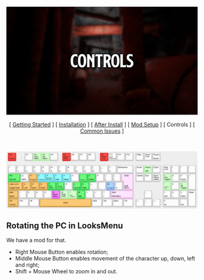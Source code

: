 ![Controls](img/headers/Controls.png)

<p align="center">
[ <a href="https://github.com/iAmMe27/WoD/blob/main/README.md">Getting Started</a> ]
[ <a href="https://github.com/iAmMe27/WoD/blob/main/Installation.md">Installation</a> ]
[ <a href="https://github.com/iAmMe27/WoD/blob/main/PostInstall.md">After Install</a> ]
[ <a href="https://github.com/iAmMe27/WoD/blob/main/ModSetup.md">Mod Setup</a> ]
[ Controls ]
[ <a href="https://github.com/iAmMe27/WoD/blob/main/CommonIssues.md">Common Issues</a> ] 
</p>

&nbsp;

![Controls](img/keyboard-layout.png)

## Rotating the PC in LooksMenu
We have a mod for that.

- Right Mouse Button enables rotation;
- Middle Mouse Button enables movement of the character up, down, left and right;
- Shift + Mouse Wheel to zoom in and out.